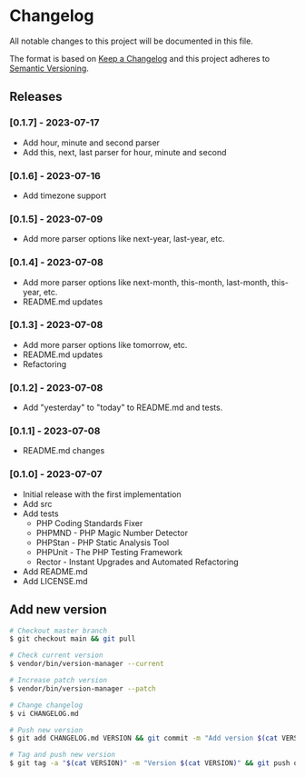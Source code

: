 # Changelog

All notable changes to this project will be documented in this file.

The format is based on [Keep a Changelog](http://keepachangelog.com/en/1.0.0/)
and this project adheres to [Semantic Versioning](http://semver.org/spec/v2.0.0.html).

## Releases

### [0.1.7] - 2023-07-17

* Add hour, minute and second parser
* Add this, next, last parser for hour, minute and second

### [0.1.6] - 2023-07-16

* Add timezone support

### [0.1.5] - 2023-07-09

* Add more parser options like next-year, last-year, etc.

### [0.1.4] - 2023-07-08

* Add more parser options like next-month, this-month, last-month, this-year, etc.
* README.md updates

### [0.1.3] - 2023-07-08

* Add more parser options like tomorrow, etc.
* README.md updates
* Refactoring

### [0.1.2] - 2023-07-08

* Add "yesterday" to "today" to README.md and tests.

### [0.1.1] - 2023-07-08

* README.md changes


### [0.1.0] - 2023-07-07

* Initial release with the first implementation
* Add src
* Add tests
  * PHP Coding Standards Fixer
  * PHPMND - PHP Magic Number Detector
  * PHPStan - PHP Static Analysis Tool
  * PHPUnit - The PHP Testing Framework
  * Rector - Instant Upgrades and Automated Refactoring
* Add README.md
* Add LICENSE.md

## Add new version

```bash
# Checkout master branch
$ git checkout main && git pull

# Check current version
$ vendor/bin/version-manager --current

# Increase patch version
$ vendor/bin/version-manager --patch

# Change changelog
$ vi CHANGELOG.md

# Push new version
$ git add CHANGELOG.md VERSION && git commit -m "Add version $(cat VERSION)" && git push

# Tag and push new version
$ git tag -a "$(cat VERSION)" -m "Version $(cat VERSION)" && git push origin "$(cat VERSION)"
```
